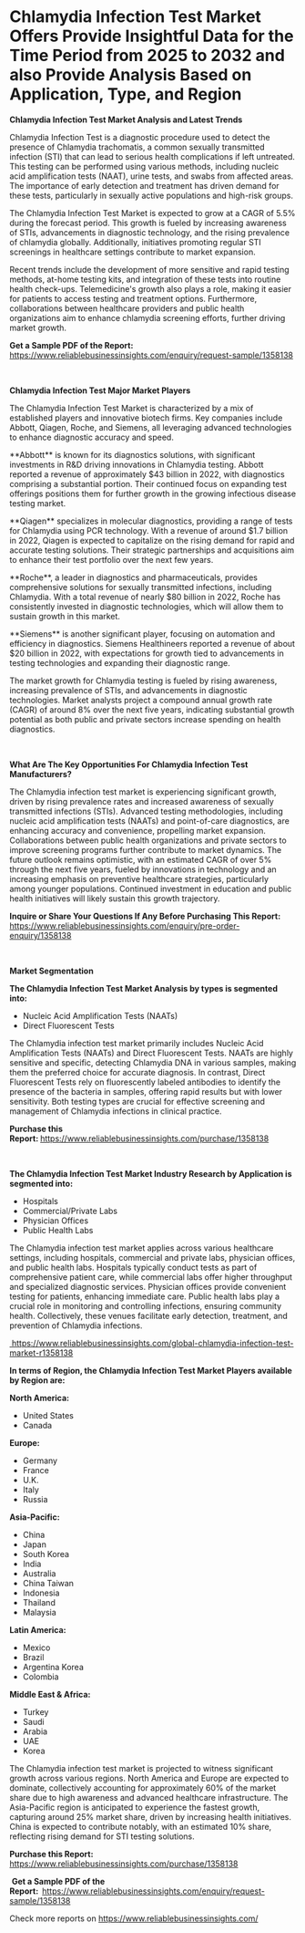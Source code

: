 <p><h1>Chlamydia Infection Test Market Offers Provide Insightful Data for the Time Period from 2025 to 2032 and also Provide Analysis Based on Application, Type, and Region</h1></p><p><strong>Chlamydia Infection Test Market Analysis and Latest Trends</strong></p>
<p><p>Chlamydia Infection Test is a diagnostic procedure used to detect the presence of Chlamydia trachomatis, a common sexually transmitted infection (STI) that can lead to serious health complications if left untreated. This testing can be performed using various methods, including nucleic acid amplification tests (NAAT), urine tests, and swabs from affected areas. The importance of early detection and treatment has driven demand for these tests, particularly in sexually active populations and high-risk groups.</p><p>The Chlamydia Infection Test Market is expected to grow at a CAGR of 5.5% during the forecast period. This growth is fueled by increasing awareness of STIs, advancements in diagnostic technology, and the rising prevalence of chlamydia globally. Additionally, initiatives promoting regular STI screenings in healthcare settings contribute to market expansion. </p><p>Recent trends include the development of more sensitive and rapid testing methods, at-home testing kits, and integration of these tests into routine health check-ups. Telemedicine's growth also plays a role, making it easier for patients to access testing and treatment options. Furthermore, collaborations between healthcare providers and public health organizations aim to enhance chlamydia screening efforts, further driving market growth.</p></p>
<p><strong>Get a Sample PDF of the Report:&nbsp;</strong> <a href="https://www.reliablebusinessinsights.com/enquiry/request-sample/1358138?utm_campaign=2295&utm_medium=2&utm_source=Github&utm_content=ia&utm_term=03032025&utm_id=chlamydia-infection-test">https://www.reliablebusinessinsights.com/enquiry/request-sample/1358138</a></p>
<p>&nbsp;</p>
<p><strong>Chlamydia Infection Test Major Market Players</strong></p>
<p><p>The Chlamydia Infection Test Market is characterized by a mix of established players and innovative biotech firms. Key companies include Abbott, Qiagen, Roche, and Siemens, all leveraging advanced technologies to enhance diagnostic accuracy and speed.</p><p>**Abbott** is known for its diagnostics solutions, with significant investments in R&D driving innovations in Chlamydia testing. Abbott reported a revenue of approximately $43 billion in 2022, with diagnostics comprising a substantial portion. Their continued focus on expanding test offerings positions them for further growth in the growing infectious disease testing market.</p><p>**Qiagen** specializes in molecular diagnostics, providing a range of tests for Chlamydia using PCR technology. With a revenue of around $1.7 billion in 2022, Qiagen is expected to capitalize on the rising demand for rapid and accurate testing solutions. Their strategic partnerships and acquisitions aim to enhance their test portfolio over the next few years.</p><p>**Roche**, a leader in diagnostics and pharmaceuticals, provides comprehensive solutions for sexually transmitted infections, including Chlamydia. With a total revenue of nearly $80 billion in 2022, Roche has consistently invested in diagnostic technologies, which will allow them to sustain growth in this market.</p><p>**Siemens** is another significant player, focusing on automation and efficiency in diagnostics. Siemens Healthineers reported a revenue of about $20 billion in 2022, with expectations for growth tied to advancements in testing technologies and expanding their diagnostic range.</p><p>The market growth for Chlamydia testing is fueled by rising awareness, increasing prevalence of STIs, and advancements in diagnostic technologies. Market analysts project a compound annual growth rate (CAGR) of around 8% over the next five years, indicating substantial growth potential as both public and private sectors increase spending on health diagnostics.</p></p>
<p>&nbsp;</p>
<p><strong>What Are The Key Opportunities For Chlamydia Infection Test Manufacturers?</strong></p>
<p><p>The Chlamydia infection test market is experiencing significant growth, driven by rising prevalence rates and increased awareness of sexually transmitted infections (STIs). Advanced testing methodologies, including nucleic acid amplification tests (NAATs) and point-of-care diagnostics, are enhancing accuracy and convenience, propelling market expansion. Collaborations between public health organizations and private sectors to improve screening programs further contribute to market dynamics. The future outlook remains optimistic, with an estimated CAGR of over 5% through the next five years, fueled by innovations in technology and an increasing emphasis on preventive healthcare strategies, particularly among younger populations. Continued investment in education and public health initiatives will likely sustain this growth trajectory.</p></p>
<p><strong>Inquire or Share Your Questions If Any Before Purchasing This Report:</strong> <a href="https://www.reliablebusinessinsights.com/enquiry/pre-order-enquiry/1358138?utm_campaign=2295&utm_medium=2&utm_source=Github&utm_content=ia&utm_term=03032025&utm_id=chlamydia-infection-test">https://www.reliablebusinessinsights.com/enquiry/pre-order-enquiry/1358138</a></p>
<p>&nbsp;</p>
<p><strong>Market Segmentation</strong></p>
<p><strong>The Chlamydia Infection Test Market Analysis by types is segmented into:</strong></p>
<p><ul><li>Nucleic Acid Amplification Tests (NAATs)</li><li>Direct Fluorescent Tests</li></ul></p>
<p><p>The Chlamydia infection test market primarily includes Nucleic Acid Amplification Tests (NAATs) and Direct Fluorescent Tests. NAATs are highly sensitive and specific, detecting Chlamydia DNA in various samples, making them the preferred choice for accurate diagnosis. In contrast, Direct Fluorescent Tests rely on fluorescently labeled antibodies to identify the presence of the bacteria in samples, offering rapid results but with lower sensitivity. Both testing types are crucial for effective screening and management of Chlamydia infections in clinical practice.</p></p>
<p><strong>Purchase this Report:&nbsp;</strong><a href="https://www.reliablebusinessinsights.com/purchase/1358138?utm_campaign=2295&utm_medium=2&utm_source=Github&utm_content=ia&utm_term=03032025&utm_id=chlamydia-infection-test">https://www.reliablebusinessinsights.com/purchase/1358138</a></p>
<p>&nbsp;</p>
<p><strong>The Chlamydia Infection Test Market Industry Research by Application is segmented into:</strong></p>
<p><ul><li>Hospitals</li><li>Commercial/Private Labs</li><li>Physician Offices</li><li>Public Health Labs</li></ul></p>
<p><p>The Chlamydia infection test market applies across various healthcare settings, including hospitals, commercial and private labs, physician offices, and public health labs. Hospitals typically conduct tests as part of comprehensive patient care, while commercial labs offer higher throughput and specialized diagnostic services. Physician offices provide convenient testing for patients, enhancing immediate care. Public health labs play a crucial role in monitoring and controlling infections, ensuring community health. Collectively, these venues facilitate early detection, treatment, and prevention of Chlamydia infections.</p></p>
<p><a href="https://www.reliablebusinessinsights.com/global-chlamydia-infection-test-market-r1358138?utm_campaign=2295&utm_medium=2&utm_source=Github&utm_content=ia&utm_term=03032025&utm_id=chlamydia-infection-test">&nbsp;https://www.reliablebusinessinsights.com/global-chlamydia-infection-test-market-r1358138</a></p>
<p><strong>In terms of Region, the Chlamydia Infection Test Market Players available by Region are:</strong></p>
<p>
    <p> <strong> North America: </strong>
        <ul>
            <li>United States</li>
            <li>Canada</li>
        </ul>
        </p> 
    <p> <strong> Europe: </strong>
        <ul>
            <li>Germany</li>
            <li>France</li>
            <li>U.K.</li>
            <li>Italy</li>
            <li>Russia</li>
        </ul>
        </p> 
    <p> <strong> Asia-Pacific: </strong>
        <ul>
            <li>China</li>
            <li>Japan</li>
            <li>South Korea</li>
            <li>India</li>
            <li>Australia</li>
            <li>China Taiwan</li>
            <li>Indonesia</li>
            <li>Thailand</li>
            <li>Malaysia</li>
        </ul>
        </p> 
    <p> <strong> Latin America: </strong>
        <ul>
            <li>Mexico</li>
            <li>Brazil</li>
            <li>Argentina Korea</li>
            <li>Colombia</li>
        </ul>
        </p> 
    <p> <strong> Middle East & Africa: </strong>
        <ul>
            <li>Turkey</li>
            <li>Saudi</li>
            <li>Arabia</li>
            <li>UAE</li>
            <li>Korea</li>
        </ul>
    </p>
    </p>
<p><p>The Chlamydia infection test market is projected to witness significant growth across various regions. North America and Europe are expected to dominate, collectively accounting for approximately 60% of the market share due to high awareness and advanced healthcare infrastructure. The Asia-Pacific region is anticipated to experience the fastest growth, capturing around 25% market share, driven by increasing health initiatives. China is expected to contribute notably, with an estimated 10% share, reflecting rising demand for STI testing solutions.</p></p>
<p><strong>Purchase this Report: </strong><a href="https://www.reliablebusinessinsights.com/purchase/1358138?utm_campaign=2295&utm_medium=2&utm_source=Github&utm_content=ia&utm_term=03032025&utm_id=chlamydia-infection-test">https://www.reliablebusinessinsights.com/purchase/1358138</a></p>
<p>&nbsp;<strong>Get a Sample PDF of the Report:&nbsp;&nbsp;</strong><a href="https://www.reliablebusinessinsights.com/enquiry/request-sample/1358138?utm_campaign=2295&utm_medium=2&utm_source=Github&utm_content=ia&utm_term=03032025&utm_id=chlamydia-infection-test">https://www.reliablebusinessinsights.com/enquiry/request-sample/1358138</a></p>
<p><strong></strong></p>
<p>Check more reports on <a href="https://www.reliablebusinessinsights.com/?utm_campaign=2295&utm_medium=2&utm_source=Github&utm_content=ia&utm_term=03032025&utm_id=chlamydia-infection-test">https://www.reliablebusinessinsights.com/</a></p>